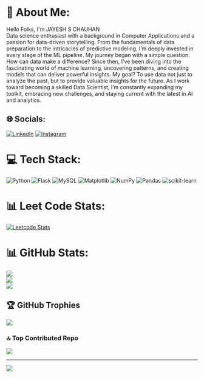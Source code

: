 # 🙂 About Me:
Hello Folks, I'm JAYESH S CHAUHAN<br>Data science enthusiast with a background in Computer Applications and a passion for data-driven storytelling. From the fundamentals of data preparation to the intricacies of predictive modeling, I’m deeply invested in every stage of the ML pipeline. My journey began with a simple question: How can data make a difference? Since then, I’ve been diving into the fascinating world of machine learning, uncovering patterns, and creating models that can deliver powerful insights. My goal? To use data not just to analyze the past, but to provide valuable insights for the future. As I work toward becoming a skilled Data Scientist, I’m constantly expanding my toolkit, embracing new challenges, and staying current with the latest in AI and analytics.


## 🌐 Socials:
[![LinkedIn](https://img.shields.io/badge/LinkedIn-%230077B5.svg?logo=linkedin&logoColor=white)](https://linkedin.com/in/jayeshschauhan0810) [![Instagram](https://img.shields.io/badge/Instagram-%23E4405F.svg?logo=Instagram&logoColor=white)](https://instagram.com/jesc_11_)

# 💻 Tech Stack:
![Python](https://img.shields.io/badge/python-3670A0?style=for-the-badge&logo=python&logoColor=ffdd54) ![Flask](https://img.shields.io/badge/flask-%23000.svg?style=for-the-badge&logo=flask&logoColor=white) ![MySQL](https://img.shields.io/badge/mysql-4479A1.svg?style=for-the-badge&logo=mysql&logoColor=white) ![Matplotlib](https://img.shields.io/badge/Matplotlib-%23ffffff.svg?style=for-the-badge&logo=Matplotlib&logoColor=black) ![NumPy](https://img.shields.io/badge/numpy-%23013243.svg?style=for-the-badge&logo=numpy&logoColor=white) ![Pandas](https://img.shields.io/badge/pandas-%23150458.svg?style=for-the-badge&logo=pandas&logoColor=white) ![scikit-learn](https://img.shields.io/badge/scikit--learn-%23F7931E.svg?style=for-the-badge&logo=scikit-learn&logoColor=white)

# 📊 Leet Code Stats:
[![Leetcode Stats](https://leetcard.jacoblin.cool/Jayesh_Chauhan_0810?ext=heatmap)](https://leetcode.com/u/Jayesh_Chauhan_0810)

# 📊 GitHub Stats:
![](https://github-readme-stats.vercel.app/api/top-langs/?username=malhar2460&theme=dark&hide_border=false&include_all_commits=true&count_private=true&layout=compact)<br/>
![](https://github-readme-stats.vercel.app/api?username=JayeshSChauhan&theme=dark&hide_border=false&include_all_commits=false&count_private=false)<br/>
![](https://github-readme-streak-stats.herokuapp.com/?user=JayeshSChauhan&theme=dark&hide_border=false)<br/>
<!-- ![](https://github-readme-stats.vercel.app/api/top-langs/?username=JayeshSChauhan&theme=dark&hide_border=false&include_all_commits=false&count_private=false&layout=compact) -->

## 🏆 GitHub Trophies
![](https://github-profile-trophy.vercel.app/?username=JayeshSChauhan&theme=radical&no-frame=false&no-bg=false&margin-w=4)


### 🔝 Top Contributed Repo
![](https://github-contributor-stats.vercel.app/api?username=JayeshSChauhan&limit=5&theme=dark&combine_all_yearly_contributions=true)

---
[![](https://visitcount.itsvg.in/api?id=JayeshSChauhan&icon=6&color=3)](https://visitcount.itsvg.in)

<!-- Proudly created with GPRM ( https://gprm.itsvg.in ) -->
